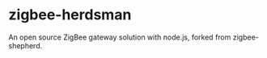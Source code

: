 # zigbee-herdsman
An open source ZigBee gateway solution with node.js, forked from zigbee-shepherd.
